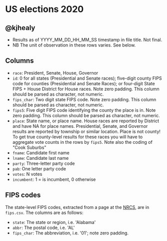 # US elections 2020
## @kjhealy

- Results as of YYYY_MM_DD_HH_MM_SS timestamp in file title. Not final.
- NB The unit of observation in these rows varies. See below.

## Columns

- `race`: President, Senate, House, Governor
- `id`: 0 for all states (Presidential and Senate races); five-digit county FIPS code for counties (Presidential and Senate Races); or four-digit State FIPS + House District for House races. Note zero padding. This column 
should be parsed as 
character, not numeric.
- `fips_char`: Two digit state FIPS code. Note zero padding. This column should be parsed as character, not numeric.
- `fips5`: Five digit FIPS code identifying the county the place is in. Note zero padding. This column should be parsed as character, not numeric.
- `place`: State name, or place name. House races are reported by District and have NA for place names. Presidential, Senate, and Governor results are reported by township or similar location. Place is not county! To get 
true county-level results for these races you will have to aggregate vote counts in the rows by `fips5`. Note also the coding of "Cook Suburbs"
- `fname`: Candidate first name
- `lname`: Candidate last name
- `party`: Three-letter party code
- `pab`: One letter party code
- `votes`: N votes
- `incumbent`: 1 = is incumbent, 0 otherwise

## FIPS codes
The state-level FIPS codes, extracted from a page at the [NRCS](https://www.nrcs.usda.gov/wps/portal/nrcs/detail/?cid=nrcs143_013696), are in `fips.csv`. The columns are as follows:

- `state`: The state or region, i.e. 'Alabama'
- `abbr`: The postal code, i.e. 'AL'
- `fips_char`: The abbreviation, i.e. '01'; note zero padding.

